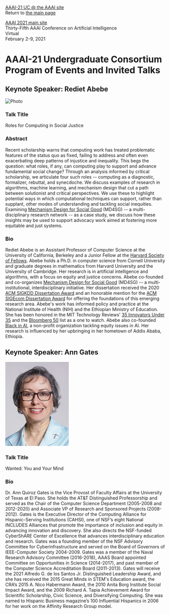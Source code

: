 [AAAI-21 UC @ the AAAI site ](https://aaai.org/Conferences/AAAI-21/undergraduate-consortium/)  
Return to [the main page](https://aaai-uc.github.io/)

[AAAI 2021 main site](http://aaai.org/Conferences/AAAI-21/)  
Thirty-Fifth AAAI Conference on Artificial Intelligence  
Virtual  
February 2-9, 2021


# AAAI-21 Undergraduate Consortium Program of Events and Invited Talks


## Keynote Speaker: Rediet Abebe
<img width="200" alt="Photo" src="https://www2.eecs.berkeley.edu/Faculty/Photos/Homepages/rabebe.jpg">

### Talk Title 
Roles for Computing in Social Justice

### Abstract
Recent scholarship warns that computing work has treated problematic features of the status quo as fixed, failing to address and often even exacerbating deep patterns of injustice and inequality. This begs the question: what roles, if any, can computing play to support and advance fundamental social change? Through an analysis informed by critical scholarship, we articulate four such roles -- computing as a diagnostic, formalizer, rebuttal, and synecdoche. We discuss examples of research in algorithms, machine learning, and mechanism design that cut a path between solutionist and critical perspectives. We use these to highlight potential ways in which computational techniques can support, rather than supplant, other modes of understanding and tackling social inequities. Examining [Mechanism Design for Social Good](https://www.md4sg.com/) (MD4SG) -- a multi-disciplinary research network -- as a case study, we discuss how these insights may be used to support advocacy work aimed at fostering more equitable and just systems.

### Bio 
Rediet Abebe is an Assistant Professor of Computer Science at the University of California, Berkeley and a Junior Fellow at the [Harvard Society of Fellows](https://socfell.fas.harvard.edu/senior-junior-fellows-current-academic-year). Abebe holds a Ph.D. in computer science from Cornell University and graduate degrees in mathematics from Harvard University and the University of Cambridge. Her research is in artificial intelligence and algorithms, with a focus on equity and justice concerns. Abebe co-founded and co-organizes [Mechanism Design for Social Good](https://www.md4sg.com/) (MD4SG) -- a multi-institutional, interdisciplinary initiative. Her dissertation received the 2020 [ACM SIGKDD Dissertation Award](https://www.kdd.org/awards/sigkdd-dissertation-award) and an honorable mention for the [ACM SIGEcom Dissertation Award](http://www.sigecom.org/award-phd.html) for offering the foundations of this emerging research area. Abebe's work has informed policy and practice at the National Institute of Health (NIH) and the Ethiopian Ministry of Education. She has been honored in the MIT Technology Reviews' [35 Innovators Under 35](https://www.technologyreview.com/innovators-under-35/2019) and the [Bloomberg 50](https://www.bloomberg.com/features/2018-bloomberg-50/#Abebe) list as a one to watch. Abebe also co-founded [Black in AI](https://blackinai.github.io/#/), a non-profit organization tackling equity issues in AI. Her research is influenced by her upbringing in her hometown of Addis Ababa, Ethiopia.


## Keynote Speaker: Ann Gates
<img width="200" alt="Photo" src="/2021/gates2s.jpg">
 
### Talk Title 
Wanted: You and Your Mind

### Bio 
Dr. Ann Quiroz Gates is the Vice Provost of Faculty Affairs at the University of Texas at El Paso. She holds the AT&T Distinguished Professorship and served as the Chair of the Computer Science Department (2005-2008 and 2012-2020) and Associate VP of Research and Sponsored Projects (2008-2012).  Gates is the Executive Director of the Computing Alliance for Hispanic-Serving Institutions (CAHSI), one of NSF’s eight National INCLUDES Alliances that promote the importance of inclusion and equity in advancing innovation and discovery. She also directs the NSF-funded CyberShARE Center of Excellence that advances interdisciplinary education and research. Gates was a founding member of the NSF Advisory Committee for Cyberinfrastructure and served on the Board of Governors of IEEE-Computer Society 2004-2009. Gates was a member of the Naval Research Advisory Committee (2016-2018), AAAS Board appointed Committee on Opportunities in Science (2014-2017), and past member of the Computer Science Accreditation Board (2011-2013). Gates will receive the 2021 Alfredo G. de los Santos Jr. Distinguished Leadership Award, and she has received the 2015 Great Minds in STEM's Education award, the CRA’s 2015 A. Nico Habermann Award, the 2010 Anita Borg Institute Social Impact Award, and the 2009 Richard A. Tapia Achievement Award for Scientific Scholarship, Civic Science, and Diversifying Computing. She was named to Hispanic Business magazine’s 100 Influential Hispanics in 2006 for her work on the Affinity Research Group model.
